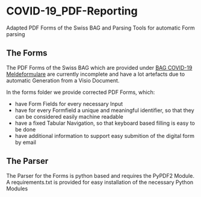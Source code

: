 # COVID-19_PDF-Reporting
Adapted PDF Forms of the Swiss BAG and Parsing Tools for automatic Form parsing

## The Forms
The PDF Forms of the Swiss BAG which are provided under [BAG COVID-19 Meldeformulare](https://www.bag.admin.ch/bag/de/home/krankheiten/infektionskrankheiten-bekaempfen/meldesysteme-infektionskrankheiten/meldepflichtige-ik/meldeformulare.html) are currently incomplete and have a lot artefacts due to automatic Generation from a Visio Document.

In the forms folder we provide corrected PDF Forms, which:

   * have Form Fields for every necessary Input
   * have for every Formfield a unique and meaningful identifier, so that they can be considered easily machine readable
   * have a fixed Tabular Navigation, so that keyboard based filling is easy to be done
   * have additional information to support easy submition of the digital form by email
   
## The Parser
The Parser for the Forms is python based and requires the PyPDF2 Module. A requirements.txt is provided for easy installation of the necessary Python Modules
